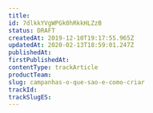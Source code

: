 ```yaml
---
title: 
id: 7dlkkYVgWPGk0hRkkHLZzB
status: DRAFT
createdAt: 2019-12-10T19:17:55.965Z
updatedAt: 2020-02-13T18:59:01.247Z
publishedAt: 
firstPublishedAt: 
contentType: trackArticle
productTeam: 
slug: campanhas-o-que-sao-e-como-criar
trackId: 
trackSlugES: 
---
```



